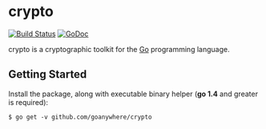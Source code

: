 crypto
======

[![Build Status](https://travis-ci.org/goanywhere/crypto.svg?branch=master)](https://travis-ci.org/goanywhere/crypto) [![GoDoc](https://godoc.org/github.com/goanywhere/crypto?status.svg)](http://godoc.org/github.com/goanywhere/crypto)

crypto is a cryptographic toolkit for the [Go](http://golang.org) programming language.

## Getting Started

Install the package, along with executable binary helper (**go 1.4** and greater is required):

```shell
$ go get -v github.com/goanywhere/crypto
```
